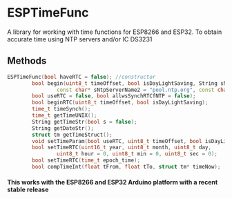 # ESPTimeFunc
A library for working with time functions for ESP8266 and ESP32. To obtain accurate time using NTP servers and/or IC DS3231

## Methods
```cpp
ESPTimeFunc(bool haveRTC = false); //constructor
        bool begin(uint8_t timeOffset, bool isDayLightSaving, String sNtpServerName,
				const char* sNtpServerName2 = "pool.ntp.org", const char* sNtpServerName3 = "time.nist.gov",
        bool useRTC = false, bool allwsSynchRTCfNTP = false);
        bool beginRTC(uint8_t timeOffset, bool isDayLightSaving);
        time_t timeSynch();
        time_t getTimeUNIX(); 
        String getTimeStr(bool s = false);
        String getDateStr();
        struct tm getTimeStruct();
        void setTimeParam(bool useRTC, uint8_t timeOffset, bool isDayLightSaving, String sNtpServerName);
        bool setTimeRTC(uint16_t year, uint8_t month, uint8_t day,
				uint8_t hour = 0, uint8_t min = 0, uint8_t sec = 0);
        bool setTimeRTC(time_t epoch_time);
        bool compTimeInt(float tFrom, float tTo, struct tm* timeNow);
```

#### This works with the ESP8266 and ESP32 Arduino platform with a recent stable release